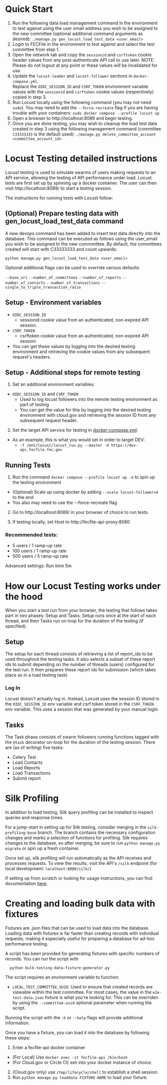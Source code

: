 # Quick Start

1. Run the following data load management command in the environment to test against 
   using the user email address you wish to be assigned to the new committee (optional 
   additional command arguments as desired):
   `./manage.py gen_locust_load_test_data <user_email>`
2. Login to FECFile in the environment to test against and select the test committee
   from step 1.
3. Open the network tab and copy the `sessionid` and `csrftoken` cookie header values
   from any post-authenticate API call to use later.  NOTE: Please do not logout at 
   any point or these values will be invalidated for use.
4. Update the `locust-leader` and `locust-follower` sections in `docker-compose.yml`.  
   Replace the `OIDC_SESSION_ID` and `CSRF_TOKEN` environment variable values with the
   `sessionid` and `csrftoken` cookie values (respectively) copied in step 3.
5. Run Locust locally using the following command (you may not need `sudo`).  You may 
   need to add the `--force-recreate` flag if you are having trouble with your 
   containers:
   `sudo docker compose --profile locust up`
6. Open a browser to http://localhost:8089 and begin testing.
7. Once you are done testing, you may wish to cleanup the load test data created in step
   3 using the following management command (committee `C33333333` is the default used):
   `./manage.py delete_committee_account <committee_account_id>`

# Locust Testing detailed instructions

Locust testing is used to simulate swarms of users making requests to an API service, allowing
the testing of API performance under load.  Locust tests are first set up by spinning up a
docker container.  The user can then visit http://localhost:8089/ to start a testing session.

The instructions for running tests with Locust follow:

## (Optional) Prepare testing data with gen_locust_load_test_data command

A new devops command has been added to insert test data directly into the database.  This
command can be executed as follows using the user_email you wish to be assigned to the 
new commmittee.  By default, the committees created will start with C33333333 and count 
upwards:

`python manage.py gen_locust_load_test_data <user_email>`

Optional additional flags can be used to override various defaults:

`--base_uri`
`--number_of_committees`
`--number_of_reports`
`--number_of_contacts`
`--number_of_transactions`
`--single_to_triple_transaction_ratio`

## Setup - Environment variables

- `OIDC_SESSION_ID`
  - sessionid cookie value from an authenticated, non-expired API session.
- `CSRF_TOKEN`
  - csrftoken cookie value from an authenticated, non-expired API session.
- You can get these values by logging into the desired testing environment
 and retrieving the cookie values from any subsequent request's headers.

## Setup - Additional steps for remote testing

1. Set an additional environment variables:
- `OIDC_SESSION_ID` and `CSRF_TOKEN`
  - Used to log locust followers into the remote testing environment as part of testing
  - You can get the value for this by logging into the desired testing environment with cloud.gov
 and retrieving the session ID from any subsequent request header.

2. Set the target API service for testing in [docker-compose.yml](https://github.com/fecgov/fecfile-web-api/blob/develop/docker-compose.yml#L118):
- As an example, this is what you would set in order to target DEV:
  - `-f /mnt/locust/locust_run.py --master -H https://dev-api.fecfile.fec.gov`

## Running Tests

1. Run the command `docker compose --profile locust up -d` to spin up the testing environment
- (Optional) Scale up using docker by adding `--scale locust-follower=4` to the end
- You also may need to use the --force-recreate flag

2. Go to http://localhost:8089/ in your browser of choice to run tests.

3. If testing locally, set Host to http://fecfile-api-proxy:8080

### Recommended tests:
- 5 users / 1 ramp-up rate
- 100 users / 1 ramp-up rate
- 500 users / 5 ramp-up rate

Advanced settings: Run time 5m

# How our Locust Testing works under the hood

When you start a test run from your browser, the testing that follows takes part in two phases:
Setup and Tasks.  Setup runs once at the start of each thread, and then Tasks run on loop for 
the duration of the testing (if specified).

## Setup

The setup for each thread consists of retrieving a list of report_ids to be used throughout
the testing tasks.  It also selects a subset of these report ids to submit depending on the 
number of threads (users) configured for the test run.  It then prepares these report ids 
for submission (which takes place as in a load testing task)

### Log In

Locust doesn't actually log in.  Instead, Locust uses the session ID stored in the 
`OIDC_SESSION_ID` env variable and csrf token stored in the `CSRF_TOKEN` env variable.
This uses a session that was generated by your manual login.

## Tasks

The Task phase consists of swarm followers running functions tagged with the `@task` decorator on-loop for
the duration of the testing session.  There are (as of writing) five tasks:
- Celery Test
- Load Contacts
- Load Reports
- Load Transactions
- Submit report


# Silk Profiling

In addition to load testing, Silk query profiling can be installed to inspect queries and response times.

For a jump-start in setting up for Silk testing, consider merging in the `silk-profiling-base` branch.
The branch contains the necessary configuration changes and marks a selection of functions for profiling.
Silk requires changes to the database, so after merging, be sure to run `python manage.py migrate`
or spin up a fresh container.

Once set up, silk profiling will run automatically as the API receives and processes requests.
To view the results, visit the API's `/silk` endpoint (for local development: `localhost:8080/silk/`)

If setting up from scratch or looking for usage instructions, you can find documentation [here](https://github.com/jazzband/django-silk?tab=readme-ov-file#installation).


# Creating and loading bulk data with fixtures

Fixtures are .json files that can be used to load data into the database.  Loading data with fixtures is far faster than
creating records with individual requests, making it especially useful for preparing a database for ad-hoc performance testing.

A script has been provided for generating fixtures with specific numbers of records.  You can run the script with
```
  python bulk-testing-data-fixture-generator.py
```
The script requires an environment variable to function:
- `LOCAL_TEST_COMMITTEE_UUID`: Used to ensure that created records are viewable within the test committee.
For most cases, the value in the `e2e-test-data.json` fixture is what you're looking for.  This can be overriden
by using the `--committee-uuid` optional parameter when running the script.

Running the script with the `-h` or `--help` flags will provide additional information.

Once you have a fixture, you can load it into the database by following these steps:

1. Enter a fecfile-api docker container
- (For Local) Use `docker exec -it fecfile-api /bin/bash`
- (For Cloud.gov or Circle CI) ssh into your docker instance of choice.
2. (Cloud.gov only) use `/tmp/lifecycle/shell` to establish a shell session.
3. Run `python manage.py loaddata FIXTURE-NAME` to load your fixture.
